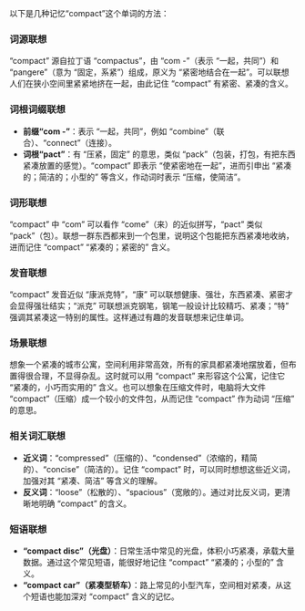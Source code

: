以下是几种记忆“compact”这个单词的方法：

### 词源联想
“compact” 源自拉丁语 “compactus”，由 “com -”（表示 “一起，共同”）和 “pangere”（意为 “固定，系紧”）组成，原义为 “紧密地结合在一起”。可以联想人们在狭小空间里紧紧地挤在一起，由此记住 “compact” 有紧密、紧凑的含义。

### 词根词缀联想
 - **前缀“com -”**：表示 “一起，共同”，例如 “combine”（联合）、“connect”（连接）。
 - **词根“pact”**：有 “压紧，固定” 的意思，类似 “pack”（包装，打包，有把东西紧凑放置的感觉）。“compact” 即表示 “使紧密地在一起”，进而引申出 “紧凑的；简洁的；小型的” 等含义，作动词时表示 “压缩，使简洁”。 

### 词形联想
“compact” 中 “com” 可以看作 “come”（来）的近似拼写，“pact” 类似 “pack”（包）。联想一群东西都来到一个包里，说明这个包能把东西紧凑地收纳，进而记住 “compact” “紧凑的；紧密的” 含义。

### 发音联想
“compact” 发音近似 “康派克特”，“康” 可以联想健康、强壮，东西紧凑、紧密才会显得强壮结实；“派克” 可联想派克钢笔，钢笔一般设计比较精巧、紧凑；“特” 强调其紧凑这一特别的属性。这样通过有趣的发音联想来记住单词。

### 场景联想
想象一个紧凑的城市公寓，空间利用非常高效，所有的家具都紧凑地摆放着，但布置得很合理，不显得杂乱。这时就可以用 “compact” 来形容这个公寓，记住它 “紧凑的，小巧而实用的” 含义。也可以想象在压缩文件时，电脑将大文件 “compact”（压缩）成一个较小的文件包，从而记住 “compact” 作为动词 “压缩” 的意思。

### 相关词汇联想
 - **近义词**：“compressed”（压缩的）、“condensed”（浓缩的，精简的）、“concise”（简洁的）。记住 “compact” 时，可以同时想想这些近义词，加强对其 “紧凑、简洁” 等含义的理解。
 - **反义词**：“loose”（松散的）、“spacious”（宽敞的）。通过对比反义词，更清晰地明确 “compact” 的含义。

### 短语联想
 - **“compact disc”（光盘）**：日常生活中常见的光盘，体积小巧紧凑，承载大量数据。通过这个常见短语，能很好地记住 “compact” “紧凑的；小型的” 含义。
 - **“compact car”（紧凑型轿车）**：路上常见的小型汽车，空间相对紧凑，从这个短语也能加深对 “compact” 含义的记忆。 